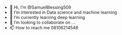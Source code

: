 - 👋 Hi, I’m @SamuelBlessing509
- 👀 I’m interested in Data science and machine learning
- 🌱 I’m currently learning deep learning
- 💞️ I’m looking to collaborate on ...
- 📫 How to reach me 08106214548

<!---
SamuelBlessing509/SamuelBlessing509 is a ✨ special ✨ repository because its `README.md` (this file) appears on your GitHub profile.
You can click the Preview link to take a look at your changes.
--->
